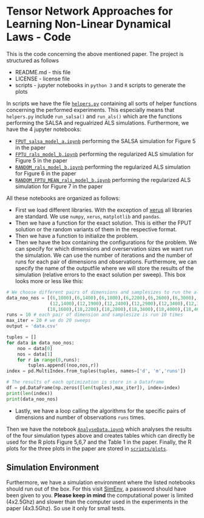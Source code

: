 # Tensor Network Approaches for Learning Non-Linear Dynamical Laws - Code
This is the code concerning the above mentioned paper.
The project is structured as follows
- README.md - this file
- LICENSE   - license file
- scripts   - jupyter notebooks in ```python 3``` and ```R``` scripts to generate the plots

In scripts we have the file [```helpers.py```](https://github.com/anonymous-paper-2020/systemrecovery/blob/master/scripts/helpers.py) containing all sorts of helper functions concerning the performed experiments. This especially means that ```helpers.py``` include ```run_salsa()``` and ```run_als()``` which are the functions performing the SALSA and regualrized ALS simulations. Furthermore, we have the 4 jupyter notebooks:
- [```FPUT_salsa_model_a.ipynb```](https://github.com/anonymous-paper-2020/systemrecovery/blob/master/scripts/FPUT_salsa_model_a.ipynb) performing the SALSA simulation for Figure 5 in the paper
- [```FPTU_rals_model_b.ipynb```](https://github.com/anonymous-paper-2020/systemrecovery/blob/master/scripts/FPTU_rals_model_b.ipynb) performing the regularized ALS simulation for Figure 5 in the paper
- [```RANDOM_rals_model_b.ipynb```](https://github.com/anonymous-paper-2020/systemrecovery/blob/master/scripts/RANDOM_rals_model_b.ipynb) performing the regularized ALS simulation for Figure 6 in the paper
- [```RANDOM_FPTU_MEAN_rals_model_b.ipynb```](https://github.com/anonymous-paper-2020/systemrecovery/blob/master/scripts/RANDOM_FPTU_MEAN_rals_model_b.ipynb) performing the regularized ALS simulation for Figure 7 in the paper

All these notebooks are organized as follows:
- First we load different libraries.  With the exception of [xerus](https://libxerus.org) all libraries are standard. We use ```numpy```, ```xerus```, ```matplotlib``` and ```pandas```.
- Then we have a function for the exact solution. This is either the FPUT solution or the random variants of them in the respective format.
- Then we have a function to initialize the problem.
- Then we have the box containing  the configurations for the problem. We can specify for which dimensions and overservation sizes we want run the simulation. We can use the number of iterations and the number of runs for each pair of dimensions and observations. Furthermore, we can specify the name of the outputfile where we will store the results of the simulation (relative errors to the exact solution per sweep). This box looks more or less like this:
```python
# We choose different pairs of dimensions and samplesizes to run the algoirthm for.
data_noo_nos = [(6,1000),(6,1400),(6,1800),(6,2200),(6,2600),(6,3000),(6,3400),(6,3800),\
                (12,1400),(12,1900),(12,2400),(12,2900),(12,3400),(12,3900),(12,4400),(12,4900),\
               (18,1600),(18,2200),(18,2800),(18,3400),(18,4000),(18,4600),(18,5200),(18,5800)]
runs = 10 # each pair of dimension and samplesize is run 10 times
max_iter = 20 # we do 20 sweeps
output = 'data.csv'

tuples = []
for data in data_noo_nos:
    noo = data[0]
    nos = data[1] 
    for r in range(0,runs):
        tuples.append((noo,nos,r))
index = pd.MultiIndex.from_tuples(tuples, names=['d', 'm','runs'])           

# The results of each optimization is store in a Dataframe
df = pd.DataFrame(np.zeros([len(tuples),max_iter]), index=index) 
print(len(index))
print(data_noo_nos)
```
- Lastly, we have a loop calling the algorithms for the specific pairs of dimensions and number of observations ```runs``` times.

Then we have the notebook [```AnalyseData.ipynb```](https://github.com/anonymous-paper-2020/systemrecovery/blob/master/scripts/AnalyseData.ipynb) which analyses the results of the four simulation types above and creates tables which can directly be used for the R plots Figure 5,6,7 and the Table 1 in the paper. Finally, the R plots for the three plots in the paper are stored in [```scripts/plots```](https://github.com/anonymous-paper-2020/systemrecovery/tree/master/scripts/plots).


## Simulation Environment
Furthermore, we have a simulation environment where the listed notebooks should run out of the box. For this visit [SimEnv](https://anonymous.rotekekse.de), a password should have been given to you. **Please keep in mind** the computational power is limited (4x2.5Ghz) and slower than the computer used in the experiments in the paper (4x3.5Ghz). So use it only for small tests.
